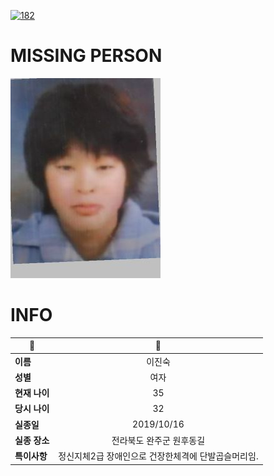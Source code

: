 [![182](https://img.shields.io/badge/%EC%8B%A4%EC%A2%85%EC%8B%A0%EA%B3%A0%EB%8A%94%20%EA%B5%AD%EB%B2%88%EC%97%86%EC%9D%B4-182-blue)](http://safe182.go.kr/index.do)

# MISSING PERSON

<img src="./missing_person.jpg">

# INFO

|🔑|💎|
|--|:--:|
|**이름**|이진숙|
|**성별**|여자|
|**현재 나이**|35|
|**당시 나이**|32|
|**실종일**|2019/10/16|
|**실종 장소**|전라북도 완주군 원후동길 |
|**특이사항**|정신지체2급 장애인으로 건장한체격에 단발곱슬머리임.|

